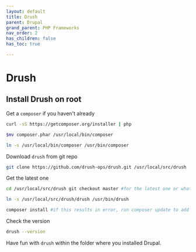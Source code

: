 ```yaml
---
layout: default
title: Drush
parent: Drupal
grand_parent: PHP Frameworks
nav_order: 2
has_children: false
has_toc: true

---
```


# Drush

## Install Drush on root

Get a `composer` if you haven't already
```bash
curl -sS https://getcomposer.org/installer | php
```
```bash
$mv composer.phar /usr/local/bin/composer
```
```bash
ln -s /usr/local/bin/composer /usr/bin/composer
```
Download `drush` from git repo
```bash
git clone https://github.com/drush-ops/drush.git /usr/local/src/drush
```
Get the latest one
```bash
cd /usr/local/src/drush git checkout master #for the latest one or whatever version you want
```

```bash
ln -s /usr/local/src/drush/drush /usr/bin/drush
```
```bash
composer install #if this results in error, run composer update to add the dependencies
```

Check the version

```bash
drush --version 
```
Have fun with `drush` within the folder where you installed Drupal.


